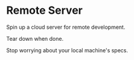# Remote Server

Spin up a cloud server for remote development.

Tear down when done.

Stop worrying about your local machine's specs.
